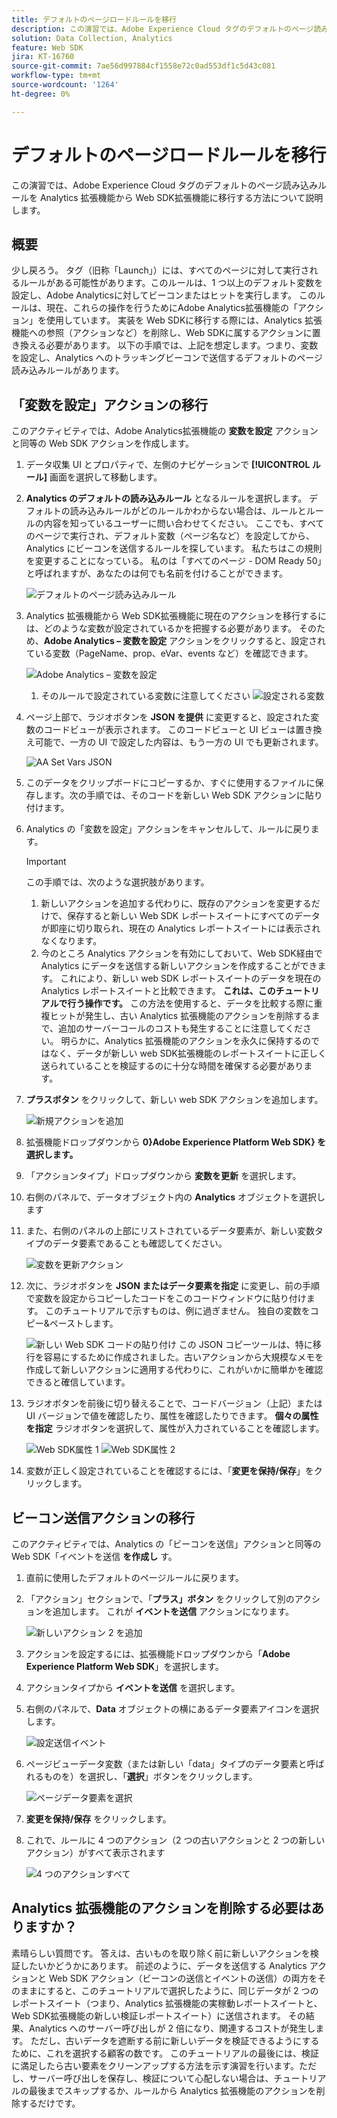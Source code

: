 ```yaml
---
title: デフォルトのページロードルールを移行
description: この演習では、Adobe Experience Cloud タグのデフォルトのページ読み込みルールを Analytics 拡張機能から Web SDK拡張機能に移行する方法について説明します。
solution: Data Collection, Analytics
feature: Web SDK
jira: KT-16760
source-git-commit: 7ae56d997884cf1558e72c0ad553df1c5d43c081
workflow-type: tm+mt
source-wordcount: '1264'
ht-degree: 0%

---
```



# デフォルトのページロードルールを移行

この演習では、Adobe Experience Cloud タグのデフォルトのページ読み込みルールを Analytics 拡張機能から Web SDK拡張機能に移行する方法について説明します。

## 概要

少し戻ろう。 タグ（旧称「Launch」）には、すべてのページに対して実行されるルールがある可能性があります。このルールは、1 つ以上のデフォルト変数を設定し、Adobe Analyticsに対してビーコンまたはヒットを実行します。 このルールは、現在、これらの操作を行うためにAdobe Analytics拡張機能の「アクション」を使用しています。 実装を Web SDKに移行する際には、Analytics 拡張機能への参照（アクションなど）を削除し、Web SDKに属するアクションに置き換える必要があります。 以下の手順では、上記を想定します。つまり、変数を設定し、Analytics へのトラッキングビーコンで送信するデフォルトのページ読み込みルールがあります。

## 「変数を設定」アクションの移行

このアクティビティでは、Adobe Analytics拡張機能の **変数を設定** アクションと同等の Web SDK アクションを作成します。

1. データ収集 UI とプロパティで、左側のナビゲーションで **[!UICONTROL ルール]** 画面を選択して移動します。
1. **Analytics のデフォルトの読み込みルール** となるルールを選択します。 デフォルトの読み込みルールがどのルールかわからない場合は、ルールとルールの内容を知っているユーザーに問い合わせてください。 ここでも、すべてのページで実行され、デフォルト変数（ページ名など）を設定してから、Analytics にビーコンを送信するルールを探しています。 私たちはこの規則を変更することになっている。 私のは「すべてのページ - DOM Ready 50」と呼ばれますが、あなたのは何でも名前を付けることができます。

   ![ デフォルトのページ読み込みルール ](assets/default-page-load-rule.jpg)

1. Analytics 拡張機能から Web SDK拡張機能に現在のアクションを移行するには、どのような変数が設定されているかを把握する必要があります。 そのため、**Adobe Analytics – 変数を設定** アクションをクリックすると、設定されている変数（PageName、prop、eVar、events など）を確認できます。

   ![Adobe Analytics – 変数を設定 ](assets/aa-set-variables.jpg)
   1. そのルールで設定されている変数に注意してください
      ![ 設定される変数 ](assets/aa-vars-set.jpg)

1. ページ上部で、ラジオボタンを **JSON を提供** に変更すると、設定された変数のコードビューが表示されます。 このコードビューと UI ビューは置き換え可能で、一方の UI で設定した内容は、もう一方の UI でも更新されます。

   ![AA Set Vars JSON](assets/aa-setvars-json.jpg)

1. このデータをクリップボードにコピーするか、すぐに使用するファイルに保存します。次の手順では、そのコードを新しい Web SDK アクションに貼り付けます。
1. Analytics の「変数を設定」アクションをキャンセルして、ルールに戻ります。

   >[!IMPORTANT]
   >
   >この手順では、次のような選択肢があります。
   >1. 新しいアクションを追加する代わりに、既存のアクションを変更するだけで、保存すると新しい Web SDK レポートスイートにすべてのデータが即座に切り取られ、現在の Analytics レポートスイートには表示されなくなります。
   >1. 今のところ Analytics アクションを有効にしておいて、Web SDK経由で Analytics にデータを送信する新しいアクションを作成することができます。 これにより、新しい web SDK レポートスイートのデータを現在の Analytics レポートスイートと比較できます。 **これは、このチュートリアルで行う操作です。** この方法を使用すると、データを比較する際に重複ヒットが発生し、古い Analytics 拡張機能のアクションを削除するまで、追加のサーバーコールのコストも発生することに注意してください。 明らかに、Analytics 拡張機能のアクションを永久に保持するのではなく、データが新しい web SDK拡張機能のレポートスイートに正しく送られていることを検証するのに十分な時間を確保する必要があります。

1. **プラスボタン** をクリックして、新しい web SDK アクションを追加します。

   ![ 新規アクションを追加 ](assets/add-new-action.jpg)

1. 拡張機能ドロップダウンから **0}Adobe Experience Platform Web SDK} を選択します。**
1. 「アクションタイプ」ドロップダウンから **変数を更新** を選択します。
1. 右側のパネルで、データオブジェクト内の **Analytics** オブジェクトを選択します
1. また、右側のパネルの上部にリストされているデータ要素が、新しい変数タイプのデータ要素であることも確認してください。

   ![ 変数を更新アクション ](assets/update-variable-action-analytics.jpg)

1. 次に、ラジオボタンを **JSON またはデータ要素を指定** に変更し、前の手順で変数を設定からコピーしたコードをこのコードウィンドウに貼り付けます。 このチュートリアルで示すものは、例に過ぎません。 独自の変数をコピー&amp;ペーストします。

   ![ 新しい Web SDK コードの貼り付け ](assets/new-websdk-code-paste.jpg)
この JSON コピーツールは、特に移行を容易にするために作成されました。古いアクションから大規模なメモを作成して新しいアクションに適用する代わりに、これがいかに簡単かを確認できると確信しています。

1. ラジオボタンを前後に切り替えることで、コードバージョン（上記）または UI バージョンで値を確認したり、属性を確認したりできます。 **個々の属性を指定** ラジオボタンを選択して、属性が入力されていることを確認します。

   ![Web SDK属性 1](assets/websdk-attributes-1.jpg)
   ![Web SDK属性 2](assets/websdk-attributes-2.jpg)

1. 変数が正しく設定されていることを確認するには、「**変更を保持/保存**」をクリックします。

## ビーコン送信アクションの移行

このアクティビティでは、Analytics の「ビーコンを送信」アクションと同等の Web SDK「イベントを送信 **を作成し** す。

1. 直前に使用したデフォルトのページルールに戻ります。
1. 「アクション」セクションで、「**プラス」ボタン** をクリックして別のアクションを追加します。 これが **イベントを送信** アクションになります。

   ![ 新しいアクション 2 を追加 ](assets/add-new-action-2.jpg)

1. アクションを設定するには、拡張機能ドロップダウンから「**Adobe Experience Platform Web SDK**」を選択します。
1. アクションタイプから **イベントを送信** を選択します。
1. 右側のパネルで、**Data** オブジェクトの横にあるデータ要素アイコンを選択します。

   ![ 設定送信イベント ](assets/send-event-config.jpg)

1. ページビューデータ変数（または新しい「data」タイプのデータ要素と呼ばれるものを）を選択し、「**選択**」ボタンをクリックします。

   ![ ページデータ要素を選択 ](assets/select-data-element-variable.jpg)

1. **変更を保持/保存** をクリックします。
1. これで、ルールに 4 つのアクション（2 つの古いアクションと 2 つの新しいアクション）がすべて表示されます

   ![4 つのアクションすべて ](assets/all-four-actions.jpg)

## Analytics 拡張機能のアクションを削除する必要はありますか？

素晴らしい質問です。 答えは、古いものを取り除く前に新しいアクションを検証したいかどうかにあります。 前述のように、データを送信する Analytics アクションと Web SDK アクション（ビーコンの送信とイベントの送信）の両方をそのままにすると、このチュートリアルで選択したように、同じデータが 2 つのレポートスイート（つまり、Analytics 拡張機能の実稼動レポートスイートと、Web SDK拡張機能の新しい検証レポートスイート）に送信されます。 その結果、Analytics へのサーバー呼び出しが 2 倍になり、関連するコストが発生します。 ただし、古いデータを遮断する前に新しいデータを検証できるようにするために、これを選択する顧客の数です。 このチュートリアルの最後には、検証に満足したら古い要素をクリーンアップする方法を示す演習を行います。ただし、サーバー呼び出しを保存し、検証について心配しない場合は、チュートリアルの最後までスキップするか、ルールから Analytics 拡張機能のアクションを削除するだけです。
